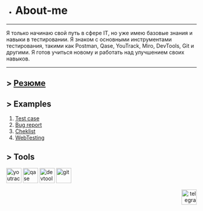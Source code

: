 + # About-me 
- ---
Я только начинаю свой путь в сфере IT, но уже имею базовые знания и навыки в тестировании.
Я знаком с основными инструментами тестирования, такими как Postman, Qase, YouTrack, Miro, DevTools, Git и другими.
Я готов учиться новому и работать над улучшением своих навыков.
- ---
 ## > [Резюме](https://drive.google.com/file/d/12HgtaVZMZ0cHyq11mzgVw2ELDE5BFwKB/view?usp=sharing)
 ## > Examples
1. [Test case](https://github.com/santicc712/test-cases-examples?tab=readme-ov-file)
2. [Bug report](https://github.com/santicc712/bug-report-examples)
3. [Cheklist](https://github.com/santicc712/checklist-examples)
4. [WebTesting](https://github.com/santicc712/web_test/blob/main/README.md)
 ## > Tools 
<p align="left">
<img src="https://upload.wikimedia.org/wikipedia/commons/thumb/8/8d/YouTrack_Icon.svg/1024px-YouTrack_Icon.svg.png?20200803082248" title="youtrack" alt="youtrack" width="40" height="40"/>
<img src="https://luna1.co/eb0187.png" title="qase" alt="qase" width="40" height="40"/>
<img src="https://d33wubrfki0l68.cloudfront.net/38b5c953a4667366685d55db55d057c86db1fc54/a0fdc/static/acae6b24d940347661ca901ea07f47c1/chrome-dev-logo-icon.png" title="devtools" alt="devtools" width="40" height="40"/>
<img src="https://cdn.jsdelivr.net/gh/devicons/devicon/icons/git/git-original.svg" title="git" alt="git" width="40" height="40"/>
<p align="right">
<a href= "https://t.me/anchorite6"><img src="https://img.icons8.com/?size=512&id=TCnKnYZFoOzM&format=png" width="40" height="40" alt="telegram"/></a>
